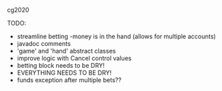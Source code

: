 cg2020


TODO:
- streamline betting
  -money is in the hand (allows for multiple accounts)
- javadoc comments
- 'game' and 'hand' abstract classes
- improve logic with Cancel control values
- betting block needs to be DRY!
- EVERYTHING NEEDS TO BE DRY!
- funds exception after multiple bets??
